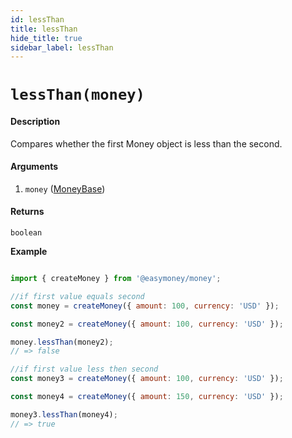 ```yaml
---
id: lessThan
title: lessThan
hide_title: true
sidebar_label: lessThan
---
```


# `lessThan(money)`

#### Description

Compares whether the first Money object is less than the second.

#### Arguments

1. `money` ([MoneyBase](Description.md#moneybase))

#### Returns

`boolean`


**Example**

```js

import { createMoney } from '@easymoney/money';

//if first value equals second
const money = createMoney({ amount: 100, currency: 'USD' });

const money2 = createMoney({ amount: 100, currency: 'USD' });

money.lessThan(money2);
// => false

//if first value less then second
const money3 = createMoney({ amount: 100, currency: 'USD' });

const money4 = createMoney({ amount: 150, currency: 'USD' });

money3.lessThan(money4);
// => true

```
